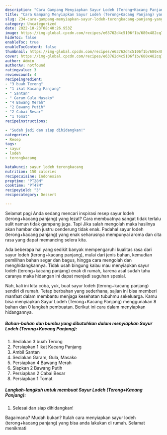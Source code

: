 ```yaml
---
description: "Cara Gampang Menyiapkan Sayur Lodeh (Terong+Kacang Panjang) yang Lezat}"
title: "Cara Gampang Menyiapkan Sayur Lodeh (Terong+Kacang Panjang) yang Lezat}"
slug: 234-cara-gampang-menyiapkan-sayur-lodeh-terongkacang-panjang-yang-lezat
category: Uncategorized
date: 2022-10-23T08:40:26.953Z
image: https://img-global.cpcdn.com/recipes/e63762d4c5106f1b/680x482cq70/sayur-lodeh-terongkacang-panjang-foto-resep-utama.jpg
hideToc: false
enableToc: true
enableTocContent: false
thumbnail: https://img-global.cpcdn.com/recipes/e63762d4c5106f1b/680x482cq70/sayur-lodeh-terongkacang-panjang-foto-resep-utama.jpg
cover: https://img-global.cpcdn.com/recipes/e63762d4c5106f1b/680x482cq70/sayur-lodeh-terongkacang-panjang-foto-resep-utama.jpg
author: Admin
authorAv: notfound
ratingvalue: 3
reviewcount: 4
recipeingredient:
- "3 buah Terong"
- "1 ikat Kacang Panjang"
- " Santan"
- " Garam Gula Masako"
- "4 Bawang Merah"
- "2 Bawang Putih"
- "2 Cabai Besar"
- "1 Tomat"
recipeinstructions:

- "Sudah jadi dan siap dihidangkan!"
categories:
- Resep
tags:
- sayur
- lodeh
- terongkacang

katakunci: sayur lodeh terongkacang 
nutrition: 150 calories
recipecuisine: Indonesian
preptime: "PT28M"
cooktime: "PT47M"
recipeyield: "3"
recipecategory: Dessert

---
```



Selamat pagi Anda sedang mencari inspirasi resep sayur lodeh (terong+kacang panjang) yang lezat? Cara membuatnya sangat tidak terlalu sulit namun tidak gampang juga. Tapi Jika salah mengolah maka hasilnya akan hambar dan justru cenderung tidak enak. Padahal sayur lodeh (terong+kacang panjang) yang enak seharusnya mempunyai aroma dan cita rasa yang dapat memancing selera kita.


Ada beberapa hal yang sedikit banyak mempengaruhi kualitas rasa dari sayur lodeh (terong+kacang panjang), mulai dari jenis bahan, kemudian pemilihan bahan segar dan bagus, hingga cara mengolah dan menghidangkannya. Tidak usah bingung kalau mau menyiapkan sayur lodeh (terong+kacang panjang) enak di rumah, karena asal sudah tahu caranya maka hidangan ini dapat menjadi suguhan spesial.




Nah, kali ini kita coba, yuk, buat sayur lodeh (terong+kacang panjang) sendiri di rumah. Tetap berbahan yang sederhana, sajian ini bisa memberi manfaat dalam membantu menjaga kesehatan tubuhmu sekeluarga. Kamu bisa menyiapkan Sayur Lodeh (Terong+Kacang Panjang) menggunakan 8 bahan dan 0 langkah pembuatan. Berikut ini cara dalam menyiapkan hidangannya.

<!--inarticleads1-->

##### Bahan-bahan dan bumbu yang dibutuhkan dalam menyiapkan Sayur Lodeh (Terong+Kacang Panjang):

1. Sediakan 3 buah Terong
1. Persiapkan 1 ikat Kacang Panjang
1. Ambil  Santan
1. Sediakan  Garam, Gula, Masako
1. Persiapkan 4 Bawang Merah
1. Siapkan 2 Bawang Putih
1. Persiapkan 2 Cabai Besar
1. Persiapkan 1 Tomat




<!--inarticleads2-->

##### Langkah-langkah untuk membuat Sayur Lodeh (Terong+Kacang Panjang):


1. Selesai dan siap dihidangkan!



Bagaimana? Mudah bukan? Itulah cara menyiapkan sayur lodeh (terong+kacang panjang) yang bisa anda lakukan di rumah. Selamat menikmati
